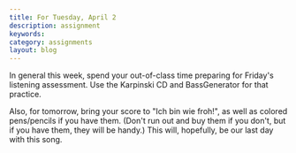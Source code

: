 ```yaml
---
title: For Tuesday, April 2
description: assignment
keywords: 
category: assignments
layout: blog
---
```


In general this week, spend your out-of-class time preparing for Friday's listening assessment. Use the Karpinski CD and BassGenerator for that practice.

Also, for tomorrow, bring your score to "Ich bin wie froh!", as well as colored pens/pencils if you have them. (Don't run out and buy them if you don't, but if you have them, they will be handy.) This will, hopefully, be our last day with this song.